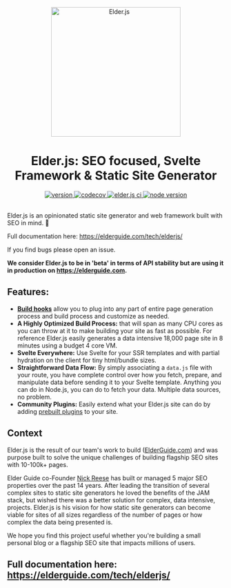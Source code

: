 <div align="center">
  <img src="https://github.com/elderjs/elderjs/raw/master/elderjs.png" alt="Elder.js" width="300" />
</div>

<h1 align="center">Elder.js: SEO focused, Svelte Framework & Static Site Generator</h1>

<div align="center">
  <a href="https://npmjs.org/package/@elderjs/elderjs">
    <img src="https://badgen.net/npm/v/@elderjs/elderjs" alt="version" />
  </a>
  <a href="https://codecov.io/gh/elderjs/elderjs">
    <img src="https://badgen.net/codecov/c/github/elderjs/elderjs" alt="codecov" />
  </a> 
  <a href="https://github.com/elderjs/elderjs/actions?query=workflow%3A%22Elder.js+CI%22">
    <img src="https://github.com/Elderjs/elderjs/workflows/Elder.js%20CI/badge.svg" alt="elder.js ci" />
  </a>
  <a href="https://github.com/Elderjs/elderjs">
    <img src="https://img.shields.io/badge/dynamic/json?color=brightgreen&label=Node&query=engines.node&url=https%3A%2F%2Fraw.githubusercontent.com%2Felderjs%2Felderjs%2Fmaster%2Fpackage.json" alt="node version" />
  </a>
</div>

<br />


Elder.js is an opinionated static site generator and web framework built with SEO in mind.  :rocket:

Full documentation here: https://elderguide.com/tech/elderjs/

If you find bugs please open an issue.

**We consider Elder.js to be in 'beta' in terms of API stability but are using it in production on https://elderguide.com.**

## Features:

* [**Build hooks**](https://elderguide.com/tech/elderjs/#hooks-how-to-customize-elderjs) allow you to plug into any part of entire page generation process and build process and customize as needed.
* **A Highly Optimized Build Process:** that will span as many CPU cores as you can throw at it to make building your site as fast as possible. For reference Elder.js easily generates a data intensive 18,000 page site in 8 minutes using a budget 4 core VM.
* **Svelte Everywhere:** Use Svelte for your SSR templates and with partial hydration on the client for tiny html/bundle sizes.
* **Straightforward Data Flow:** By simply associating a `data.js` file with your route, you have complete control over how you fetch, prepare, and manipulate data before sending it to your Svelte template.  Anything you can do in Node.js, you can do to fetch your data. Multiple data sources, no problem.
* **Community Plugins:** Easily extend what your Elder.js site can do by adding [prebuilt plugins](https://github.com/Elderjs/plugins) to your site.


## Context

Elder.js is the result of our team's work to build ([ElderGuide.com](https://elderguide.com)) and was purpose built to solve the unique challenges of building flagship SEO sites with 10-100k+ pages. 

Elder Guide co-Founder [Nick Reese](https://nicholasreese.com) has built or managed 5 major SEO properties over the past 14 years. After leading the transition of several complex sites to static site generators he loved the benefits of the JAM stack, but wished there was a better solution for complex, data intensive, projects. Elder.js is his vision for how static site generators can become viable for sites of all sizes regardless of the number of pages or how complex the data being presented is.

We hope you find this project useful whether you're building a small personal blog or a flagship SEO site that impacts millions of users. 


## Full documentation here: https://elderguide.com/tech/elderjs/
